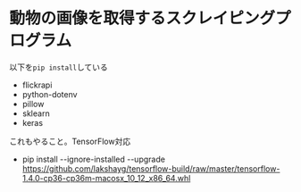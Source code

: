 # 動物の画像を取得するスクレイピングプログラム

以下を`pip install`している
- flickrapi
- python-dotenv
- pillow
- sklearn
- keras

これもやること。TensorFlow対応
- pip install --ignore-installed --upgrade https://github.com/lakshayg/tensorflow-build/raw/master/tensorflow-1.4.0-cp36-cp36m-macosx_10_12_x86_64.whl